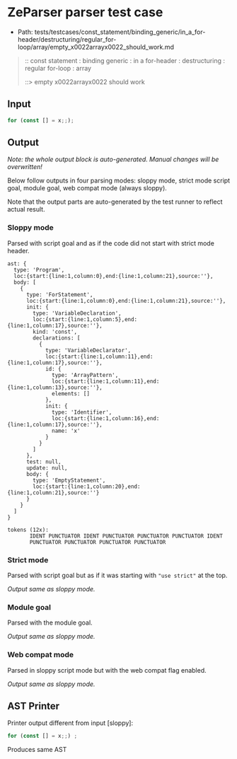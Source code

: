 # ZeParser parser test case

- Path: tests/testcases/const_statement/binding_generic/in_a_for-header/destructuring/regular_for-loop/array/empty_x0022arrayx0022_should_work.md

> :: const statement : binding generic : in a for-header : destructuring : regular for-loop : array
>
> ::> empty x0022arrayx0022 should work

## Input

`````js
for (const [] = x;;);
`````

## Output

_Note: the whole output block is auto-generated. Manual changes will be overwritten!_

Below follow outputs in four parsing modes: sloppy mode, strict mode script goal, module goal, web compat mode (always sloppy).

Note that the output parts are auto-generated by the test runner to reflect actual result.

### Sloppy mode

Parsed with script goal and as if the code did not start with strict mode header.

`````
ast: {
  type: 'Program',
  loc:{start:{line:1,column:0},end:{line:1,column:21},source:''},
  body: [
    {
      type: 'ForStatement',
      loc:{start:{line:1,column:0},end:{line:1,column:21},source:''},
      init: {
        type: 'VariableDeclaration',
        loc:{start:{line:1,column:5},end:{line:1,column:17},source:''},
        kind: 'const',
        declarations: [
          {
            type: 'VariableDeclarator',
            loc:{start:{line:1,column:11},end:{line:1,column:17},source:''},
            id: {
              type: 'ArrayPattern',
              loc:{start:{line:1,column:11},end:{line:1,column:13},source:''},
              elements: []
            },
            init: {
              type: 'Identifier',
              loc:{start:{line:1,column:16},end:{line:1,column:17},source:''},
              name: 'x'
            }
          }
        ]
      },
      test: null,
      update: null,
      body: {
        type: 'EmptyStatement',
        loc:{start:{line:1,column:20},end:{line:1,column:21},source:''}
      }
    }
  ]
}

tokens (12x):
       IDENT PUNCTUATOR IDENT PUNCTUATOR PUNCTUATOR PUNCTUATOR IDENT
       PUNCTUATOR PUNCTUATOR PUNCTUATOR PUNCTUATOR
`````

### Strict mode

Parsed with script goal but as if it was starting with `"use strict"` at the top.

_Output same as sloppy mode._

### Module goal

Parsed with the module goal.

_Output same as sloppy mode._

### Web compat mode

Parsed in sloppy script mode but with the web compat flag enabled.

_Output same as sloppy mode._

## AST Printer

Printer output different from input [sloppy]:

````js
for (const [] = x;;) ;
````

Produces same AST
